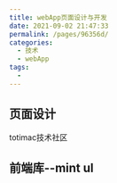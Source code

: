 ```yaml
---
title: webApp页面设计与开发
date: 2021-09-02 21:47:33
permalink: /pages/96356d/
categories:
  - 技术
  - webApp
tags:
  - 
---
```


## 页面设计

totimac技术社区

## 前端库--mint ul
